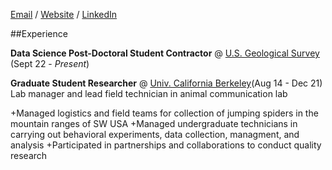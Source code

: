 [Email](maggie.raboin@gmail.com) / [Website](maggieraboin.com) / [LinkedIn](https://www.linkedin.com/in/maggie-raboin-8b0a6822a/)


##Experience

**Data Science Post-Doctoral Student Contractor** @ [U.S. Geological Survey](https://www.usgs.gov/centers/upper-midwest-environmental-sciences-center) (Sept 22 - *Present*)

**Graduate Student Researcher** @ [Univ. California Berkeley](https://ourenvironment.berkeley.edu/)(Aug 14 - Dec 21)
Lab manager and lead field technician in animal communication lab 

+Managed logistics and field teams for collection of jumping spiders in the mountain ranges of SW USA
+Managed undergraduate technicians in carrying out behavioral experiments, data collection, managment, and analysis
+Participated in partnerships and collaborations to conduct quality research







